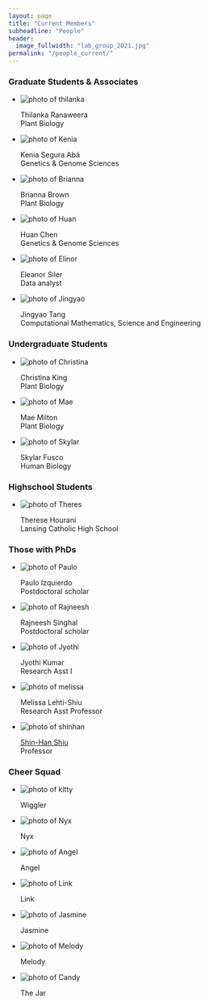 ```yaml
---
layout: page
title: "Current Members"
subheadline: "People"
header:
  image_fullwidth: "lab_group_2021.jpg"
permalink: "/people_current/"
---
```


<head>
  <base href="https://ShiuLab.github.io/images/people/">
</head>

<H3>Graduate Students & Associates</H3>
<ul class="small-block-grid-2 medium-block-grid-3 large-block-grid-4">
  <li><img src="thilanka.jpg" alt='photo of thilanka'><p>Thilanka Ranaweera<br>Plant Biology</p></li>
  <li><img src="Kenya.png" alt='photo of Kenia'><p> Kenia Segura Abá<br>Genetics & Genome Sciences</p></li>
  <li><img src="Briyana.jpg" alt='photo of Brianna'><p>Brianna Brown<br>Plant Biology</p></li>
  <li><img src="Huan.png" alt='photo of Huan'><p>Huan Chen<br>Genetics & Genome Sciences</p></li>
  <li><img src="Elinor.jpg" alt='photo of Elinor'><p>Eleanor Siler<br>Data analyst</p></li>
  <li><img src="Jingyao.jpg" alt='photo of Jingyao'><p>Jingyao Tang<br>Computational Mathematics, Science and Engineering</p></li>
</ul>

<H3>Undergraduate Students</H3>
<ul class="small-block-grid-2 medium-block-grid-3 large-block-grid-4">
  <li><img src="Christina.jpg" alt='photo of Christina'><p>Christina King<br>Plant Biology</p></li>
  <li><img src="Anonimus.jpg" alt='photo of Mae'><p>Mae Milton<br>Plant Biology</p></li>
  <li><img src="Skylar.jpg" alt='photo of Skylar'><p>Skylar Fusco<br>Human Biology</p></li>
</ul>

<H3>Highschool Students</H3>
<ul class="small-block-grid-2 medium-block-grid-3 large-block-grid-4">
  <li><img src="Theres.jpg" alt='photo of Theres'><p>Therese Hourani<br>Lansing Catholic High School</p></li>
 </ul>

<H3>Those with PhDs</H3>
<html>
<body>
<ul class="small-block-grid-2 medium-block-grid-3 large-block-grid-4">
  <li><img src="Paulo.jpg" alt='photo of Paulo'><p>Paulo Izquierdo<br>Postdoctoral scholar</p></li>
  <li><img src="Rajneesh.jpg" alt='photo of Rajneesh'><p>Rajneesh Singhal<br>Postdoctoral scholar</p></li>
  <li><img src="jyothi.jpg" alt='photo of Jyothi'><p>Jyothi Kumar<br>Research Asst I</p></li>
  <li><img src="melissa.jpg" alt='photo of melissa'><p>Melissa Lehti-Shiu<br>Research Asst Professor</p></li>
  <li><img src="shinhan.png" alt='photo of shinhan'><p><a href="https://cmse.msu.edu/directory/faculty/shinhan-shiu/">Shin-Han Shiu</a><br>Professor</p></li>
</ul>

<H3>Cheer Squad</H3>
<ul class="small-block-grid-2 medium-block-grid-3 large-block-grid-4">
  <li><img src="Kitty.png" alt='photo of kitty'><p>Wiggler</p></li>
  <li><img src="Nyx.jpg" alt='photo of Nyx'><p>Nyx</p></li>
  <li><img src="Angel.jpg" alt='photo of Angel'><p>Angel</p></li>
  <li><img src="Link.jpg" alt='photo of Link'><p>Link</p></li>
  <li><img src="Jasmine.jpg" alt='photo of Jasmine'><p>Jasmine</p></li>
  <li><img src="Melody.jpg" alt='photo of Melody'><p>Melody</p></li>
  <li><img src="Candy.png" alt='photo of Candy'><p>The Jar</p></li>
</ul>
</body>
</html>
